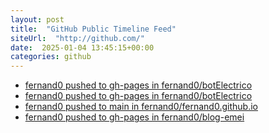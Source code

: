 ```yaml
---
layout: post
title:  "GitHub Public Timeline Feed"
siteUrl:  "http://github.com/"
date:  2025-01-04 13:45:15+00:00
categories: github
---
```

*  [fernand0 pushed to gh-pages in fernand0/botElectrico](https://github.com/fernand0/botElectrico/compare/a86ce5ac8d...51daee243b)
*  [fernand0 pushed to gh-pages in fernand0/botElectrico](https://github.com/fernand0/botElectrico/compare/67cbecf1b8...03cf5c6e4f)
*  [fernand0 pushed to main in fernand0/fernand0.github.io](https://github.com/fernand0/fernand0.github.io/compare/2ccd97b7ca...000d1ba9b7)
*  [fernand0 pushed to gh-pages in fernand0/blog-emei](https://github.com/fernand0/blog-emei/compare/8c06628943...0f5ea76452)
